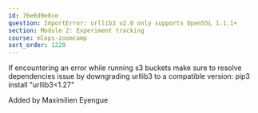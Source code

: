 ```yaml
---
id: 76e6d9e8ce
question: ImportError: urllib3 v2.0 only supports OpenSSL 1.1.1+
section: Module 2: Experiment tracking
course: mlops-zoomcamp
sort_order: 1220
---
```


If encountering an error while running s3 buckets make sure to resolve dependencies issue by downgrading urllib3 to a compatible version: pip3 install "urllib3<1.27"

Added by Maximilien Eyengue

